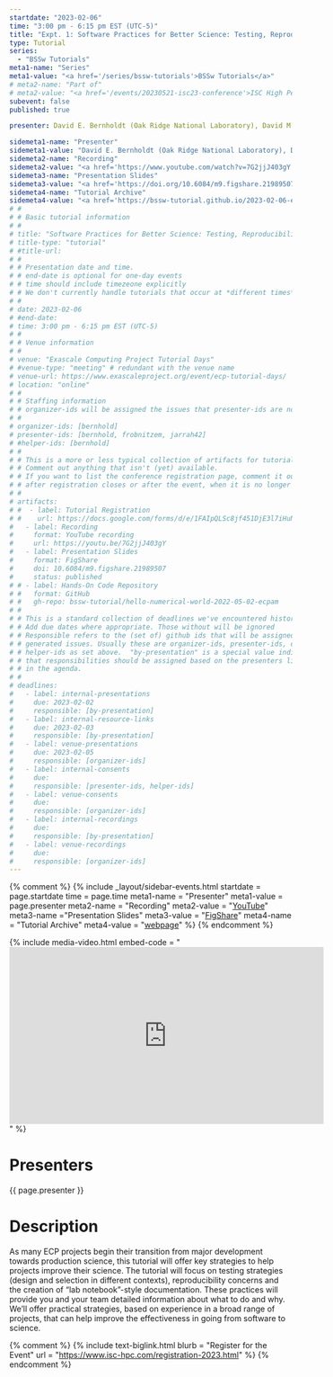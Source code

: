 ```yaml
---
startdate: "2023-02-06"
time: "3:00 pm - 6:15 pm EST (UTC-5)"
title: "Expt. 1: Software Practices for Better Science: Testing, Reproducibility, and Documentation tutorial @ Exascale Computing Project Tutorial Days"
type: Tutorial
series: 
  - "BSSw Tutorials"
meta1-name: "Series"
meta1-value: "<a href='/series/bssw-tutorials'>BSSw Tutorials</a>"
# meta2-name: "Part of"
# meta2-value: "<a href='/events/20230521-isc23-conference'>ISC High Performance 2023</a>"
subevent: false
published: true

presenter: David E. Bernholdt (Oak Ridge National Laboratory), David M. Rogers (Oak Ridge National Laboratory), Gregory R. Watson (Oak Ridge National Laboratory)

sidemeta1-name: "Presenter"
sidemeta1-value: "David E. Bernholdt (Oak Ridge National Laboratory), David M. Rogers (Oak Ridge National Laboratory), Gregory R. Watson (Oak Ridge National Laboratory)"
sidemeta2-name: "Recording"
sidemeta2-value: "<a href='https://www.youtube.com/watch?v=7G2jjJ403gY'>YouTube</a>"
sidemeta3-name: "Presentation Slides"
sidemeta3-value: "<a href='https://doi.org/10.6084/m9.figshare.21989507'>FigShare</a>"
sidemeta4-name: "Tutorial Archive"
sidemeta4-value: "<a href='https://bssw-tutorial.github.io/2023-02-06-ecpam/'>webpage</a>"
# #
# # Basic tutorial information
# #
# title: "Software Practices for Better Science: Testing, Reproducibility, and Documentation"
# title-type: "tutorial"
# #title-url:
# #
# # Presentation date and time.
# # end-date is optional for one-day events
# # time should include timezeone explicitly
# # We don't currently handle tutorials that occur at *different times* on multiple days
# #
# date: 2023-02-06
# #end-date:
# time: 3:00 pm - 6:15 pm EST (UTC-5)
# #
# # Venue information
# #
# venue: "Exascale Computing Project Tutorial Days"
# #venue-type: "meeting" # redundant with the venue name
# venue-url: https://www.exascaleproject.org/event/ecp-tutorial-days/
# location: "online"
# #
# # Staffing information
# # organizer-ids will be assigned the issues that presenter-ids are not doing, basically
# #
# organizer-ids: [bernhold]
# presenter-ids: [bernhold, frobnitzem, jarrah42]
# #helper-ids: [bernhold]
# #
# # This is a more or less typical collection of artifacts for tutorials.
# # Comment out anything that isn't (yet) available.
# # If you want to list the conference registration page, comment it out
# # after registration closes or after the event, when it is no longer useful.
# #
# artifacts:
# #  - label: Tutorial Registration
# #    url: https://docs.google.com/forms/d/e/1FAIpQLSc8jf451DjE3l7iHuN_gIl4ACG_5ntCy9k7ErZSFPHGHVhjBw/viewform
#   - label: Recording
#     format: YouTube recording
#     url: https://youtu.be/7G2jjJ403gY
#   - label: Presentation Slides
#     format: FigShare
#     doi: 10.6084/m9.figshare.21989507
#     status: published
# # - label: Hands-On Code Repository
# #   format: GitHub
# #   gh-repo: bssw-tutorial/hello-numerical-world-2022-05-02-ecpam
# #
# # This is a standard collection of deadlines we've encountered historically
# # Add due dates where appropriate. Those without will be ignored
# # Responsible refers to the (set of) github ids that will be assigned to
# # generated issues. Usually these are organizer-ids, presenter-ids, or
# # helper-ids as set above.  "by-presentation" is a special value indicating
# # that responsibilities should be assigned based on the presenters liseted
# # in the agenda.
# #
# deadlines:
#   - label: internal-presentations
#     due: 2023-02-02
#     responsible: [by-presentation]
#   - label: internal-resource-links
#     due: 2023-02-03
#     responsible: [by-presentation]
#   - label: venue-presentations
#     due: 2023-02-05
#     responsible: [organizer-ids]
#   - label: internal-consents
#     due:
#     responsible: [presenter-ids, helper-ids]
#   - label: venue-consents
#     due: 
#     responsible: [organizer-ids]
#   - label: internal-recordings
#     due: 
#     responsible: [by-presentation]
#   - label: venue-recordings
#     due: 
#     responsible: [organizer-ids]
---
```

<!-- Event Sidebar -->
{% comment %}
{% 	include _layout/sidebar-events.html 
  startdate = page.startdate
  time = page.time
meta1-name = "Presenter"
meta1-value = page.presenter
meta2-name = "Recording"
meta2-value = "<a href='https://www.youtube.com/watch?v=7G2jjJ403gY'>YouTube</a>"
meta3-name ="Presentation Slides"
meta3-value = "<a href='10.6084/m9.figshare.21989507'>FigShare</a>"
meta4-name = "Tutorial Archive"
meta4-value = "<a href='https://bssw-tutorial.github.io/2023-02-06-ecpam/'>webpage</a>"
%}
{% endcomment %}

{%  include media-video.html
    embed-code = "<iframe width='560' height='315' src='https://www.youtube.com/embed/7G2jjJ403gY' title='YouTube video player;' frameborder='0' allow='accelerometer; autoplay; clipboard-write; encrypted-media; gyroscope; picture-in-picture' allowfullscreen></iframe>"
%}

# Presenters

{{ page.presenter }}

# Description

As many ECP projects begin their transition from major development towards production science, this tutorial will offer key strategies to help projects improve their science. The tutorial will focus on testing strategies (design and selection in different contexts), reproducibility concerns and the creation of “lab notebook”-style documentation. These practices will provide you and your team detailed information about what to do and why. We’ll offer practical strategies, based on experience in a broad range of projects, that can help improve the effectiveness in going from software to science.

{% comment %}
{%  include text-biglink.html
    blurb = "Register for the Event"
    url = "https://www.isc-hpc.com/registration-2023.html"
%}
{% endcomment %}
